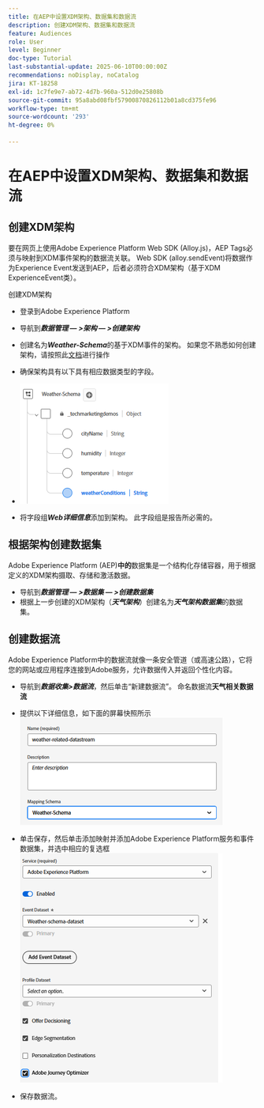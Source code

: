 ```yaml
---
title: 在AEP中设置XDM架构、数据集和数据流
description: 创建XDM架构、数据集和数据流
feature: Audiences
role: User
level: Beginner
doc-type: Tutorial
last-substantial-update: 2025-06-10T00:00:00Z
recommendations: noDisplay, noCatalog
jira: KT-18258
exl-id: 1c7fe9e7-ab72-4d7b-960a-512d0e25808b
source-git-commit: 95a8abd08fbf57900870826112b01a8cd375fe96
workflow-type: tm+mt
source-wordcount: '293'
ht-degree: 0%

---
```


# 在AEP中设置XDM架构、数据集和数据流

## 创建XDM架构

要在网页上使用Adobe Experience Platform Web SDK (Alloy.js)，AEP Tags必须与映射到XDM事件架构的数据流关联。 Web SDK (alloy.sendEvent)将数据作为Experience Event发送到AEP，后者必须符合XDM架构（基于XDM ExperienceEvent类）。

创建XDM架构

- 登录到Adobe Experience Platform
- 导航到&#x200B;_&#x200B;**数据管理 — >架构 — >创建架构**&#x200B;_

- 创建名为&#x200B;**_Weather-Schema_**&#x200B;的基于XDM事件的架构。 如果您不熟悉如何创建架构，请按照此[文档](https://experienceleague.adobe.com/en/docs/experience-platform/xdm/tutorials/create-schema-ui)进行操作


- 确保架构具有以下具有相应数据类型的字段。

- ![天气模式](assets/weather-schema.png)

- 将字段组&#x200B;_&#x200B;**Web详细信息**&#x200B;_&#x200B;添加到架构。 此字段组是报告所必需的。

## 根据架构创建数据集

Adobe Experience Platform (AEP)**中的**&#x200B;数据集是一个结构化存储容器，用于根据定义的XDM架构摄取、存储和激活数据。

- 导航到&#x200B;_&#x200B;**数据管理 — >数据集 — >创建数据集**&#x200B;_
- 根据上一步创建的XDM架构（**_天气架构_**）创建名为&#x200B;_&#x200B;**天气架构数据集**&#x200B;_&#x200B;的数据集。


## 创建数据流

Adobe Experience Platform中的数据流就像一条安全管道（或高速公路），它将您的网站或应用程序连接到Adobe服务，允许数据传入并返回个性化内容。

- 导航到&#x200B;_&#x200B;**数据收集>数据流**&#x200B;_，然后单击“新建数据流”。 命名数据流&#x200B;**天气相关数据流**


- 提供以下详细信息，如下面的屏幕快照所示
  ![数据流](assets/datastream.png)
- 单击保存，然后单击添加映射并添加Adobe Experience Platform服务和事件数据集，并选中相应的复选框
  ![数据流映射](assets/datastream-service.png)

- 保存数据流。
